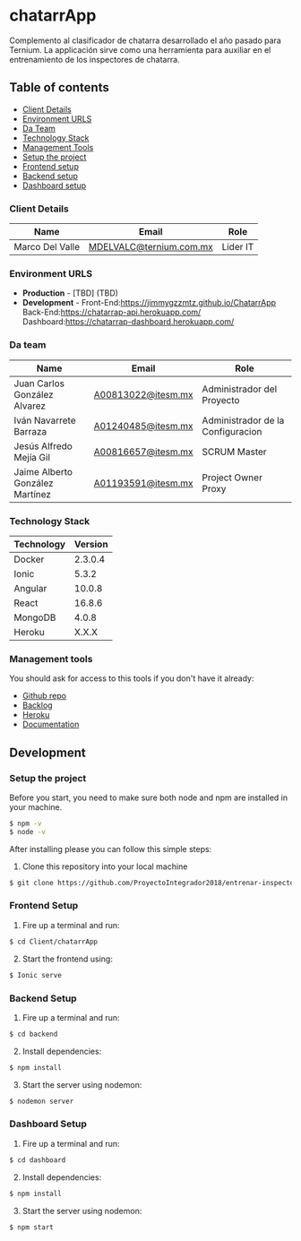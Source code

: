 # chatarrApp
Complemento al clasificador de chatarra desarrollado el año pasado para Ternium. La applicación sirve como una herramienta para auxiliar en el entrenamiento de los inspectores de chatarra.


## Table of contents

* [Client Details](#client-details)
* [Environment URLS](#environment-urls)
* [Da Team](#da-team)
* [Technology Stack](#technology-stack)
* [Management Tools](#management-tools)
* [Setup the project](#setup-the-project)
* [Frontend setup](#frontend-setup)
* [Backend setup](#backend-setup)
* [Dashboard setup](#dashboard-setup)


### Client Details

| Name               | Email             | Role |
| ------------------ | ----------------- | ---- |
| Marco Del Valle | MDELVALC@ternium.com.mx | Lider IT  |


### Environment URLS

* **Production** - [TBD] (TBD)
* **Development** - Front-End:https://jimmygzzmtz.github.io/ChatarrApp Back-End:https://chatarrap-api.herokuapp.com/ Dashboard:https://chatarrap-dashboard.herokuapp.com/

### Da team

| Name           | Email             | Role        |
| -------------- | ----------------- | ----------- |
| Juan Carlos González Alvarez | A00813022@itesm.mx | Administrador del Proyecto |
| Iván Navarrete Barraza | A01240485@itesm.mx | Administrador de la Configuracion |
| Jesús Alfredo Mejía Gil | A00816657@itesm.mx | SCRUM Master |
| Jaime Alberto González Martínez | A01193591@itesm.mx | Project Owner Proxy |

### Technology Stack
| Technology    | Version      |
| ------------- | -------------|
| Docker        | 2.3.0.4     |
| Ionic         | 5.3.2    |
| Angular       | 10.0.8 |
| React         | 16.8.6 |
| MongoDB       | 4.0.8 |
| Heroku       | X.X.X |


### Management tools

You should ask for access to this tools if you don't have it already:

* [Github repo](https://github.com/ProyectoIntegrador2018/entrenar-inspector-chatarra)
* [Backlog](https://trello.com/b/yrQtGTkU/e103-wall-e-soft)
* [Heroku](https://chatarrap-dashboard.herokuapp.com/)
* [Documentation](https://drive.com)

## Development

### Setup the project

Before you start, you need to make sure both node and npm are installed in your machine.

``` bash
$ npm -v
$ node -v
```

After installing please you can follow this simple steps:

1. Clone this repository into your local machine

```bash
$ git clone https://github.com/ProyectoIntegrador2018/entrenar-inspector-chatarra
```
### Frontend Setup

1. Fire up a terminal and run:

```bash
$ cd Client/chatarrApp
```

2. Start the frontend using:

```bash
$ Ionic serve
```

### Backend Setup

1. Fire up a terminal and run: 

```bash
$ cd backend
```

2. Install dependencies:

```bash
$ npm install
```

3. Start the server using nodemon:

```bash
$ nodemon server
```

### Dashboard Setup

1. Fire up a terminal and run: 

```bash
$ cd dashboard
```

2. Install dependencies:

```bash
$ npm install
```

3. Start the server using nodemon:

```bash
$ npm start
```


